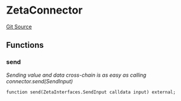 # ZetaConnector
[Git Source](https://github.com/zeta-chain/protocol-contracts/blob/main/v2/contracts/evm/legacy/ZetaInterfaces.sol)


## Functions
### send

*Sending value and data cross-chain is as easy as calling connector.send(SendInput)*


```solidity
function send(ZetaInterfaces.SendInput calldata input) external;
```

